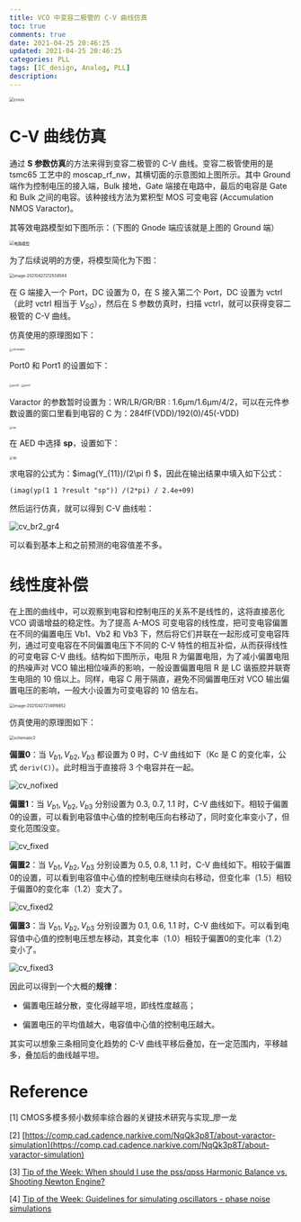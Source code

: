 ```yaml
---
title: VCO 中变容二极管的 C-V 曲线仿真
toc: true
comments: true
date: 2021-04-25 20:46:25
updated: 2021-04-25 20:46:25
categories: PLL
tags: [IC_design, Analog, PLL]
description:
---
```


<img src="varactor/cross.png" alt="cross" style="zoom:50%;" />

<!--more-->

# C-V 曲线仿真

通过 **S 参数仿真**的方法来得到变容二极管的 C-V 曲线。变容二极管使用的是 tsmc65 工艺中的 moscap_rf_nw，其横切面的示意图如上图所示。其中 Ground 端作为控制电压的接入端，Bulk 接地，Gate 端接在电路中，最后的电容是 Gate 和 Bulk 之间的电容。该种接线方法为累积型 MOS 可变电容 (Accumulation NMOS Varactor)。

其等效电路模型如下图所示：（下图的 Gnode 端应该就是上图的 Ground 端）

<img src="varactor/Equivalent_circuit.png" alt="电路模型" style="zoom:50%;" />

为了后续说明的方便，将模型简化为下图：

<img src="varactor/image-20210427212534544.png" alt="image-20210427212534544" style="zoom:50%;" />

在 G 端接入一个 Port，DC 设置为 0，在 S 接入第二个 Port，DC 设置为 vctrl（此时 vctrl 相当于 $V_{SG}$），然后在 S 参数仿真时，扫描 vctrl，就可以获得变容二极管的 C-V 曲线。

仿真使用的原理图如下：

<img src="varactor/schematic.png" alt="schematic" style="zoom:33%;" />

Port0 和 Port1 的设置如下：

<img src="varactor/port0.png" alt="port0" style="zoom:33%;" />

<img src="varactor/port1.png" alt="port1" style="zoom:33%;" />

Varactor 的参数暂时设置为：WR/LR/GR/BR : 1.6μm/1.6μm/4/2，可以在元件参数设置的窗口里看到电容的 C 为：284fF(VDD)/192(0)/45(-VDD)

<img src="varactor/var.png" alt="var" style="zoom:33%;" />

在 AED 中选择 **sp**，设置如下：

<img src="varactor/sp.png" alt="sp" style="zoom:40%;" />

求电容的公式为：$imag(Y_{11})/(2\pi f) $，因此在输出结果中填入如下公式：

~~~
(imag(yp(1 1 ?result "sp")) /(2*pi) / 2.4e+09)
~~~

然后运行仿真，就可以得到 C-V 曲线啦：

![cv_br2_gr4](varactor/cv_br2_gr4.svg)

可以看到基本上和之前预测的电容值差不多。

# 线性度补偿

在上图的曲线中，可以观察到电容和控制电压的关系不是线性的，这将直接恶化 VCO 调谐增益的稳定性。为了提高 A-MOS 可变电容的线性度，把可变电容偏置在不同的偏置电压 Vb1、Vb2 和 Vb3 下，然后将它们并联在一起形成可变电容阵列，通过可变电容在不同偏置电压下不同的 C-V 特性的相互补偿，从而获得线性的可变电容 C-V 曲线。结构如下图所示，电阻 R 为偏置电阻，为了减小偏置电阻的热噪声对 VCO 输出相位噪声的影响，一般设置偏置电阻 R 是 LC 谐振腔并联寄生电阻的 10 倍以上。同样，电容 C 用于隔直，避免不同偏置电压对 VCO 输出偏置电压的影响，一般大小设置为可变电容的 10 倍左右。

<img src="varactor/image-20210427214916852.png" alt="image-20210427214916852" style="zoom:50%;" />

仿真使用的原理图如下：

<img src="varactor/schematic2.png" alt="schematic2" style="zoom:50%;" />

**偏置0**：当 $V_{b1},V_{b2},V_{b3}$ 都设置为 0 时，C-V 曲线如下（Kc 是 C 的变化率，公式 `deriv(C)`）。此时相当于直接将 3 个电容并在一起。

![cv_nofixed](varactor/cv_nofixed.svg)

**偏置1**：当 $V_{b1},V_{b2},V_{b3}$ 分别设置为 0.3, 0.7, 1.1 时，C-V 曲线如下。相较于偏置0的设置，可以看到电容值中心值的控制电压向右移动了，同时变化率变小了，但变化范围没变。

![cv_fixed](varactor/cv_fixed.svg)

**偏置2**：当 $V_{b1},V_{b2},V_{b3}$ 分别设置为 0.5, 0.8, 1.1 时，C-V 曲线如下。相较于偏置0的设置，可以看到电容值中心值的控制电压继续向右移动，但变化率（1.5）相较于偏置0的变化率（1.2）变大了。

![cv_fixed2](varactor/cv_fixed2.svg)

**偏置3**：当 $V_{b1},V_{b2},V_{b3}$ 分别设置为 0.1, 0.6, 1.1 时，C-V 曲线如下。可以看到电容值中心值的控制电压想左移动，其变化率（1.0）相较于偏置0的变化率（1.2）变小了。

![cv_fixed3](varactor/cv_fixed3.svg)

因此可以得到一个大概的**规律**：

- 偏置电压越分散，变化得越平坦，即线性度越高；

- 偏置电压的平均值越大，电容值中心值的控制电压越大。

其实可以想象三条相同变化趋势的 C-V 曲线平移后叠加，在一定范围内，平移越多，叠加后的曲线越平坦。

# Reference

[1] CMOS多模多频小数频率综合器的关键技术研究与实现_廖一龙

[2] [https://comp.cad.cadence.narkive.com/NqQk3p8T/about-varactor-simulation](https://comp.cad.cadence.narkive.com/NqQk3p8T/about-varactor-simulation)

[3] [Tip of the Week: When should I use the pss/qpss Harmonic Balance vs. Shooting Newton Engine?](https://community.cadence.com/cadence_blogs_8/b/rf/posts/tip-of-the-week-when-to-use-harmonic-balance-engine-vs-shooting-newton-engine)

[4] [Tip of the Week: Guidelines for simulating oscillators - phase noise simulations](https://community.cadence.com/cadence_blogs_8/b/rf/posts/guidelines-for-simulating-oscillators-phase-noise-simulations)

